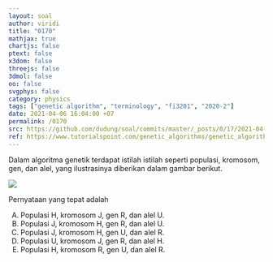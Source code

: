 ```yaml
---
layout: soal
author: viridi
title: "0170"
mathjax: true
chartjs: false
ptext: false
x3dom: false
threejs: false
3dmol: false
oo: false
svgphys: false
category: physics
tags: ["genetic algorithm", "terminology", "fi3201", "2020-2"]
date: 2021-04-06 16:04:00 +07
permalink: /0170
src: https://github.com/dudung/soal/commits/master/_posts/0/17/2021-04-06-ga-terminology-0.md
ref: https://www.tutorialspoint.com/genetic_algorithms/genetic_algorithms_fundamentals.htm
---
```

Dalam algoritma genetik terdapat istilah istilah seperti populasi, kromosom, gen, dan alel, yang ilustrasinya diberikan dalam gambar berikut.

![]({{site.baseurl}}/assets/img/0/17/0170.png)

Pernyataan yang tepat adalah

<ol type="A">
<li>Populasi H, kromosom J, gen R, dan alel U.
<li>Populasi J, kromosom H, gen R, dan alel U.
<li>Populasi J, kromosom H, gen U, dan alel R.
<li>Populasi U, kromosom J, gen R, dan alel H.
<li>Populasi H, kromosom R, gen U, dan alel R.
